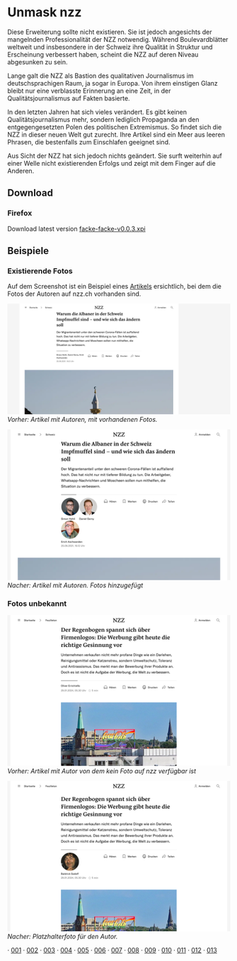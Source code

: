 # Unmask nzz
Diese Erweiterung sollte nicht existieren.
Sie ist jedoch angesichts der mangelnden Professionalität der NZZ notwendig.
Während Boulevardblätter weltweit und insbesondere in der Schweiz ihre Qualität in Struktur und Erscheinung verbessert haben, scheint die NZZ auf deren Niveau abgesunken zu sein.

Lange galt die NZZ als Bastion des qualitativen Journalismus im deutschsprachigen Raum, ja sogar in Europa.
Von ihrem einstigen Glanz bleibt nur eine verblasste Erinnerung an eine Zeit, in der Qualitätsjournalismus auf Fakten basierte.

In den letzten Jahren hat sich vieles verändert. Es gibt keinen Qualitätsjournalismus mehr, sondern lediglich Propaganda an den entgegengesetzten Polen des politischen Extremismus.
So findet sich die NZZ in dieser neuen Welt gut zurecht. Ihre Artikel sind ein Meer aus leeren Phrasen, die bestenfalls zum Einschlafen geeignet sind.

Aus Sicht der NZZ hat sich jedoch nichts geändert. Sie surft weiterhin auf einer Welle nicht existierenden Erfolgs und zeigt mit dem Finger auf die Anderen.

## Download

### Firefox
Download latest version [facke-facke-v0.0.3.xpi](https://github.com/popaj/facke/raw/master/release/facke-firefox-v0.0.3.xpi)

## Beispiele
### Existierende Fotos
Auf dem Screenshot ist ein Beispiel eines [Artikels](https://www.nzz.ch/schweiz/warum-die-albaner-in-der-schweiz-impfmuffel-sind-und-wie-sich-das-aendern-soll-ld.1642084) ersichtlich, bei dem die Fotos der Autoren auf nzz.ch vorhanden sind.


![Author Image Existing Old](readme/aan_o.png)
*Vorher: Artikel mit Autoren, mit vorhandenen Fotos.*

![Author Image Existing New](readme/aan_n.png)
*Nacher: Artikel mit Autoren. Fotos hinzugefügt*

### Fotos unbekannt

![No Author Image Old](readme/aau_o.png)
*Vorher: Artikel mit Autor von dem kein Foto auf nzz verfügbar ist*

![No Author Image New](readme/aau_n.png)
*Nacher: Platzhalterfoto für den Autor.*


· [001](https://www.nzz.ch/schweiz/warum-die-albaner-in-der-schweiz-impfmuffel-sind-und-wie-sich-das-aendern-soll-ld.1642084)
· [002](https://www.nzz.ch/feuilleton/ein-besuch-bei-den-gauklern-und-schaustellern-der-modernen-esoterik-ld.1752165)
· [003](https://www.nzz.ch/schweiz/sie-stellte-sicher-dass-schweiz-covid-impfstoff-erhaelt-nora-kronig-wird-chefin-des-schweizerischen-roten-kreuzes-ld.1776128)
· [004](https://www.nzz.ch/meinung/wenn-die-freiheit-nicht-in-der-schweiz-verteidigt-werden-kann-wo-sonst-ld.1773615)
· [005](https://www.nzz.ch/meinung/selenski-am-wef-es-ist-richtig-dass-sich-die-schweiz-exponiert-ld.1774339)
· [006](https://www.nzz.ch/meinung/wie-das-eu-abkommen-an-der-urne-erfolgreich-sein-kann-ld.1771873)
· [007](https://www.nzz.ch/meinung/ignazio-cassis-liest-keine-zeitungen-mehr-auch-deshalb-leistet-sich-die-landesregierung-ueber-400-kommunikationsprofis-eigene-medienkanaele-und-ein-journalisten-kontrollsystem-ld.1756038)
· [008](https://www.nzz.ch/schweiz/zum-tod-von-dick-marty-die-werte-fuer-die-er-stand-leben-weiter-ld.1772879)
· [009](https://www.nzz.ch/meinung/corona-herbst-politik-muss-sich-bei-ungeimpften-entschuldigen-ld.1696164)
· [010](https://www.nzz.ch/feuilleton/corona-medien-staatsfeinde-ungeimpfte-lauterbach-ld.1757085)
· [011](https://www.nzz.ch/international/corona-pandemie-ungeimpfte-galten-als-weniger-intelligent-ld.1725006)
· [012](https://www.nzz.ch/meinung/corona-die-schikanierung-der-ungeimpften-ld.1711507)
· [013](https://www.nzz.ch/meinung/der-andere-blick/corona-und-fluechtlingskrise-das-versagen-der-deutschen-medien-ld.1732546)